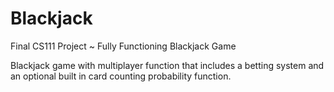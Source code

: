 # Blackjack
Final CS111 Project ~ Fully Functioning Blackjack Game

Blackjack game with multiplayer function that includes a betting system and an optional built in card counting probability function.
